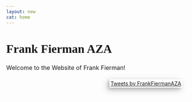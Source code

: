 ```yaml
---
layout: new
cat: home
---
```

<style>
.twitter {
	margin: 5px 30px 5px 10px;
	padding: 3px;
	/*border: 2px solid Black;*/
	float: right;
	box-shadow: -4px 4px 8px 0 rgba(0, 0, 0, 0.2), -6px 6px 20px 0 rgba(0, 0, 0, 0.19);
}

p.welcome {
	font-size: 16;
}
h1.welcome {
  font-family: Pacifico;
  font-size: 32;
}

body {
 background-image: url("/images/2233.png");

</style>

<h1 class="welcome">Frank Fierman AZA </h1>
<div><p class="welcome">
Welcome to the Website of Frank Fierman!
</p> </div>



<!-- Twitter Timeline -->
<div class="twitter">
<a class="twitter-timeline" data-width="400" data-height="750" data-theme="light" href="https://twitter.com/FrankFiermanAZA">Tweets by FrankFiermanAZA</a> <script async src="//platform.twitter.com/widgets.js" charset="utf-8"></script>
</div>
